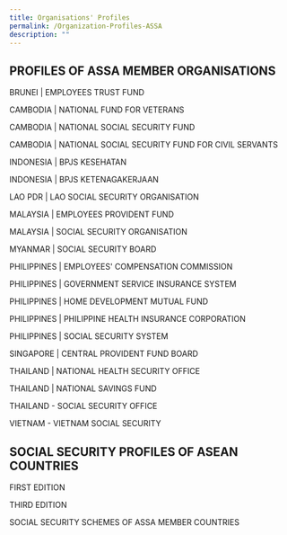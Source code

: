```yaml
---
title: Organisations' Profiles
permalink: /Organization-Profiles-ASSA
description: ""
---
```

## PROFILES OF ASSA MEMBER ORGANISATIONS

BRUNEI | EMPLOYEES TRUST FUND

CAMBODIA | NATIONAL FUND FOR VETERANS

CAMBODIA | NATIONAL SOCIAL SECURITY FUND

CAMBODIA | NATIONAL SOCIAL SECURITY FUND FOR CIVIL SERVANTS

INDONESIA | BPJS KESEHATAN

INDONESIA | BPJS KETENAGAKERJAAN

LAO PDR | LAO SOCIAL SECURITY ORGANISATION

MALAYSIA | EMPLOYEES PROVIDENT FUND

MALAYSIA | SOCIAL SECURITY ORGANISATION

MYANMAR | SOCIAL SECURITY BOARD

PHILIPPINES | EMPLOYEES' COMPENSATION COMMISSION

PHILIPPINES | GOVERNMENT SERVICE INSURANCE SYSTEM

PHILIPPINES | HOME DEVELOPMENT MUTUAL FUND

PHILIPPINES | PHILIPPINE HEALTH INSURANCE CORPORATION

PHILIPPINES | SOCIAL SECURITY SYSTEM

SINGAPORE | CENTRAL PROVIDENT FUND BOARD

THAILAND | NATIONAL HEALTH SECURITY OFFICE

THAILAND | NATIONAL SAVINGS FUND

THAILAND - SOCIAL SECURITY OFFICE

VIETNAM - VIETNAM SOCIAL SECURITY



## SOCIAL SECURITY PROFILES OF ASEAN COUNTRIES

FIRST EDITION

THIRD EDITION

SOCIAL SECURITY SCHEMES OF ASSA MEMBER COUNTRIES
